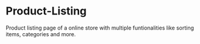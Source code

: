 # Product-Listing
Product listing page of a online store with multiple funtionalities like sorting items, categories and more.
